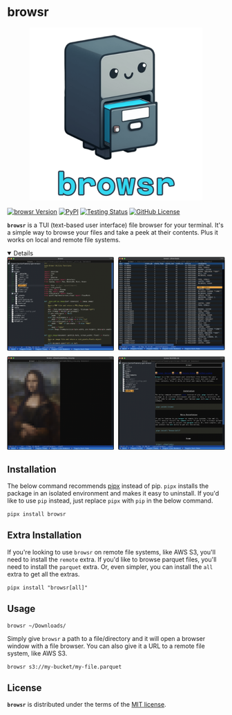 # browsr

<div align="center">
<a href="https://github.com/juftin/browsr">
  <img src=docs/_static/browsr.png
    width="400" alt="browsr">
</a>
</div>

[![browsr Version](https://img.shields.io/pypi/v/browsr?color=blue&label=browsr)](https://github.com/juftin/browsr)
[![PyPI](https://img.shields.io/pypi/pyversions/browsr)](https://pypi.python.org/pypi/browsr/)
[![Testing Status](https://github.com/juftin/browsr/actions/workflows/tests.yaml/badge.svg?branch=main)](https://github.com/juftin/browsr/actions/workflows/tests.yaml?query=branch%3Amain)
[![GitHub License](https://img.shields.io/github/license/juftin/browsr?color=blue&label=License)](https://github.com/juftin/browsr/blob/main/LICENSE)

**`browsr`** is a TUI (text-based user interface) file browser for your terminal.
It's a simple way to browse your files and take a peek at their contents. Plus it
works on local and remote file systems.

<details open></summary></summary>

<style>
  .grid-item {
    transition: all 0.5s ease;
  }

  .grid-item:hover {
    transform: scale(1.2);
  }

  .expanded {
    position: fixed;
    top: 0;
    left: 0;
    width: 100%;
    height: 100%;
    background-color: rgba(0, 0, 0, 0.9);
    display: flex;
    align-items: center;
    justify-content: center;
    z-index: 9999;
  }

  .expanded img {
    max-width: 80%;
    max-height: 80%;
    object-fit: contain;
  }
</style>

<body>
  <div class="grid" style="display: grid; grid-template-columns: repeat(2, 1fr); grid-gap: 10px;">
    <div class="grid-item">
      <img src="docs/_static/screenshot_utils.png" alt="Image 1" href="">
    </div>
    <div class="grid-item">
      <img src="docs/_static/screenshot_datatable.png" alt="Image 2" href="">
    </div>
    <div class="grid-item">
      <img src="docs/_static/screenshot_mona_lisa.png" alt="Image 3" href="">
    </div>
    <div class="grid-item">
      <img src="docs/_static/screenshot_markdown.png" alt="Image 4" href="">
    </div>
  </div>

  <div class="expanded" style="display: none;">
    <img src="">
  </div>

  <script>
    var expanded = document.querySelector('.expanded');
    expanded.onclick = function() {
      this.style.display = 'none';
    };
  </script>
</body>

</details>

## Installation

The below command recommends [pipx](https://pypa.github.io/pipx/) instead of pip. `pipx` installs the package in
an isolated environment and makes it easy to uninstall. If you'd like to use `pip` instead, just replace `pipx`
with `pip` in the below command.

```shell
pipx install browsr
```

## Extra Installation

If you're looking to use `browsr` on remote file systems, like AWS S3, you'll need to install the `remote` extra.
If you'd like to browse parquet files, you'll need to install the `parquet` extra. Or, even simpler,
you can install the `all` extra to get all the extras.

```shell
pipx install "browsr[all]"
```

## Usage

```shell
browsr ~/Downloads/
```

Simply give `browsr` a path to a file/directory and it will open a browser window
with a file browser. You can also give it a URL to a remote file system, like AWS S3.

```shell
browsr s3://my-bucket/my-file.parquet
```

## License

**`browsr`** is distributed under the terms of the [MIT license](LICENSE).
